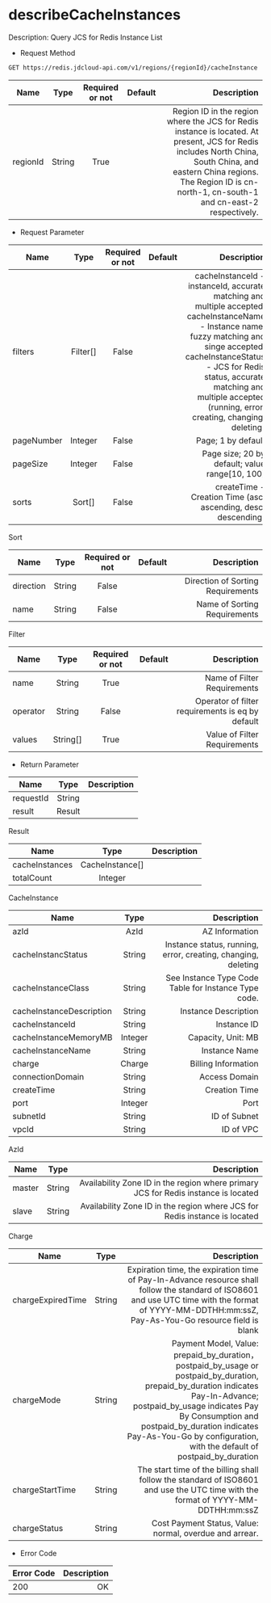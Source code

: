 # describeCacheInstances

Description: Query JCS for Redis Instance List

- Request Method

```xml 
GET https://redis.jdcloud-api.com/v1/regions/{regionId}/cacheInstance
```

Name|Type|Required or not|Default|Description
---|:--:|:--:|:--:|---:
regionId|String|True||Region ID in the region where the JCS for Redis instance is located. At present, JCS for Redis includes North China, South China, and eastern China regions. The Region ID is cn-north-1, cn-south-1 and cn-east-2 respectively.

- Request Parameter

Name|Type|Required or not|Default|Description
---|:--:|:--:|:--:|---:
filters|Filter[]|False||cacheInstanceId -instanceId, accurate matching and multiple accepted; cacheInstanceName - Instance name, fuzzy matching and singe accepted; cacheInstanceStatus - JCS for Redis status, accurate matching and multiple accepted (running, error, creating, changing, deleting)
pageNumber|Integer|False||	Page; 1 by default
pageSize|Integer|False||Page size; 20 by default; value range[10, 100]
sorts	|Sort[]	|False	||	createTime - Creation Time (asc: ascending, desc: descending)

Sort

Name|Type|Required or not|Default|Description
---|:--:|:--:|:--:|---:
direction|String|False||Direction of Sorting Requirements
name|String|False||Name of Sorting Requirements

Filter

Name|Type|Required or not|Default|Description
---|:--:|:--:|:--:|---:
name|String|	True|	|	Name of Filter Requirements
operator|	String	|False	||	Operator of filter requirements is eq by default
values|	String[]	|True||		Value of Filter Requirements

- Return Parameter

Name|Type|Description
---|:--:|---:
requestId|	String	|
result|	Result|	

Result

Name|Type|	Description
---|:--:|---:
cacheInstances|	CacheInstance[]	|
totalCount|	Integer	|

CacheInstance

Name|Type	|Description
---|:--:|---:
azId	|AzId	|AZ Information
cacheInstancStatus|	String	|Instance status, running, error, creating, changing, deleting
cacheInstanceClass	|String	|See Instance Type Code Table for Instance Type code.
cacheInstanceDescription|	String|	Instance Description
cacheInstanceId	|String|	Instance ID
cacheInstanceMemoryMB	|Integer|	Capacity, Unit: MB
cacheInstanceName	|String	|Instance Name
charge	|Charge	|Billing Information
connectionDomain|	String	|Access Domain
createTime|	String	|Creation Time
port|	Integer	|Port
subnetId	|String	|ID of Subnet
vpcId	|String	|ID of VPC

AzId

Name|Type|Description
---|:--:|---:
master|String|Availability Zone ID in the region where primary JCS for Redis instance is located
slave	|String	|Availability Zone ID in the region where JCS for Redis instance is located

Charge

Name|Type|Description
---|:--:|---:
chargeExpiredTime	|String	|Expiration time, the expiration time of Pay-In-Advance resource shall follow the standard of ISO8601 and use UTC time with the format of YYYY-MM-DDTHH:mm:ssZ, Pay-As-You-Go resource field is blank
chargeMode	|String	|Payment Model, Value: prepaid_by_duration，postpaid_by_usage or postpaid_by_duration, prepaid_by_duration indicates Pay-In-Advance; postpaid_by_usage indicates Pay By Consumption and postpaid_by_duration indicates  Pay-As-You-Go by configuration, with the default of postpaid_by_duration
chargeStartTime	|String	|The start time of the billing shall follow the standard of ISO8601 and use the UTC time with the format of YYYY-MM-DDTHH:mm:ssZ
chargeStatus|	String	|Cost Payment Status, Value: normal, overdue and arrear.

- Error Code

Error Code|Description
---|---:
200|	OK
